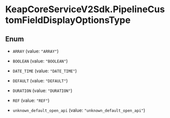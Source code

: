 # KeapCoreServiceV2Sdk.PipelineCustomFieldDisplayOptionsType

## Enum


* `ARRAY` (value: `"ARRAY"`)

* `BOOLEAN` (value: `"BOOLEAN"`)

* `DATE_TIME` (value: `"DATE_TIME"`)

* `DEFAULT` (value: `"DEFAULT"`)

* `DURATION` (value: `"DURATION"`)

* `REF` (value: `"REF"`)

* `unknown_default_open_api` (value: `"unknown_default_open_api"`)


